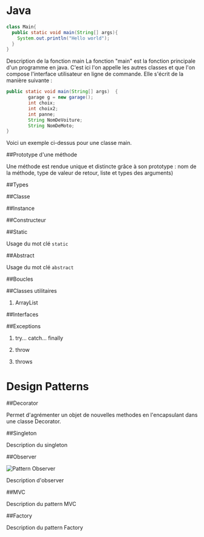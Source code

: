 

# Java

```java
class Main{
  public static void main(String[] args){
    System.out.println("Hello world");
  }
}
```

Description de la fonction main
La fonction "main" est la fonction principale d'un programme en java. C'est ici l'on appelle les autres classes et que l'on compose l'interface utilisateur en ligne de commande. Elle s'écrit de la manière suivante :
```java
public static void main(String[] args)  {        
        garage g = new garage();
        int choix;
        int choix2;
        int panne;
        String NomDeVoiture;
        String NomDeMoto;
}
```
Voici un exemple ci-dessus pour une classe main.

##Prototype d'une méthode

Une méthode est rendue unique et distincte grâce à son prototype : nom de la méthode, type de valeur de retour, liste et types des arguments)

##Types

##Classe

##Instance

##Constructeur

##Static

Usage du mot clé `static`

##Abstract

Usage du mot clé `abstract`

##Boucles

##Classes utilitaires

1.    ArrayList



##Interfaces

##Exceptions
1.  try... catch... finally

2. throw

3. throws

# Design Patterns

##Decorator

Permet d'agrémenter un objet de nouvelles methodes en l'encapsulant dans une classe Decorator.

##Singleton

Description du singleton

##Observer

![Pattern Observer](https://raw.githubusercontent.com/clm-a/java-notes/master/observer.png "Pattern Observer")

Description d'observer

##MVC

Description du pattern MVC

##Factory

Description du pattern Factory
